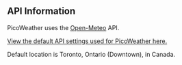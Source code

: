 <h2>API Information</h2>
<p>PicoWeather uses the <a href="https://open-meteo.com/">Open-Meteo</a> API.</p>
<a href="https://open-meteo.com/en/docs#current=temperature_2m,relative_humidity_2m,apparent_temperature,is_day,precipitation,rain,showers,snowfall,cloud_cover,wind_speed_10m,wind_direction_10m,wind_gusts_10m&hourly=temperature_2m,relative_humidity_2m,dew_point_2m,apparent_temperature,precipitation_probability,precipitation,rain,showers,snowfall,snow_depth,cloud_cover,cloud_cover_low,cloud_cover_mid,cloud_cover_high,visibility,wind_speed_10m,wind_speed_80m,wind_speed_120m,wind_speed_180m,wind_direction_10m,wind_direction_80m,wind_direction_120m,wind_direction_180m,wind_gusts_10m,temperature_80m,temperature_120m,temperature_180m&daily=sunrise,sunset,daylight_duration,sunshine_duration,uv_index_max,precipitation_sum,rain_sum,showers_sum,snowfall_sum,precipitation_hours,precipitation_probability_max,wind_speed_10m_max,wind_gusts_10m_max,wind_direction_10m_dominant&timezone=America%2FNew_York">View the default API settings used for PicoWeather here.</a> <p>Default location is Toronto, Ontario (Downtown), in Canada.</p>
